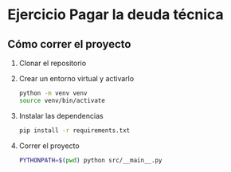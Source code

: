 # Ejercicio Pagar la deuda técnica

## Cómo correr el proyecto

1. Clonar el repositorio
2. Crear un entorno virtual y activarlo

    ```bash
    python -m venv venv
    source venv/bin/activate
    ```

3. Instalar las dependencias

    ```bash
    pip install -r requirements.txt
    ```

4. Correr el proyecto

    ```bash
    PYTHONPATH=$(pwd) python src/__main__.py
    ```
